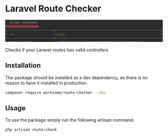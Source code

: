 # Laravel Route Checker

![Example image](example.jpg)

Checks if your Laravel routes has valid controllers

## Installation

The package should be installed as a dev dependency, as there is no reason to have it installed in production.

```bash
composer require worksome/route-checker --dev
```

## Usage

To use the package simply run the following artisan command.

```bash
php artisan route:check
```
